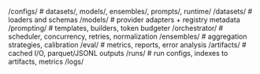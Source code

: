 /configs/            # datasets/, models/, ensembles/, prompts/, runtime/
/datasets/           # loaders and schemas
/models/             # provider adapters + registry metadata
/prompting/          # templates, builders, token budgeter
/orchestrator/       # scheduler, concurrency, retries, normalization
/ensembles/          # aggregation strategies, calibration
/eval/               # metrics, reports, error analysis
/artifacts/          # cached I/O, parquet/JSONL outputs
/runs/               # run configs, indexes to artifacts, metrics
/logs/
